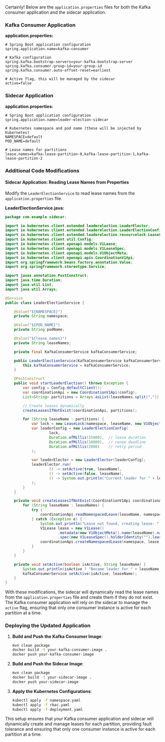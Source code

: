 Certainly! Below are the `application.properties` files for both the Kafka consumer application and the sidecar application.

### Kafka Consumer Application

**application.properties:**
```properties
# Spring Boot application configuration
spring.application.name=kafka-consumer

# Kafka configuration
spring.kafka.bootstrap-servers=your-kafka-bootstrap-server
spring.kafka.consumer.group-id=your-group-id
spring.kafka.consumer.auto-offset-reset=earliest

# Active flag, this will be managed by the sidecar
active=false
```

### Sidecar Application

**application.properties:**
```properties
# Spring Boot application configuration
spring.application.name=leader-election-sidecar

# Kubernetes namespace and pod name (these will be injected by Kubernetes)
NAMESPACE=default
POD_NAME=default

# Lease names for partitions
lease.names=kafka-lease-partition-0,kafka-lease-partition-1,kafka-lease-partition-2
```

### Additional Code Modifications

#### Sidecar Application: Reading Lease Names from Properties

Modify the `LeaderElectionService` to read lease names from the `application.properties` file.

**LeaderElectionService.java:**
```java
package com.example.sidecar;

import io.kubernetes.client.extended.leaderelection.LeaderElector;
import io.kubernetes.client.extended.leaderelection.LeaderElectionConfig;
import io.kubernetes.client.extended.leaderelection.resourcelock.LeaseLock;
import io.kubernetes.client.util.Config;
import io.kubernetes.client.openapi.models.V1Lease;
import io.kubernetes.client.openapi.models.V1LeaseSpec;
import io.kubernetes.client.openapi.models.V1ObjectMeta;
import io.kubernetes.client.openapi.apis.CoordinationV1Api;
import org.springframework.beans.factory.annotation.Value;
import org.springframework.stereotype.Service;

import javax.annotation.PostConstruct;
import java.time.Duration;
import java.util.List;
import java.util.Arrays;

@Service
public class LeaderElectionService {

    @Value("${NAMESPACE}")
    private String namespace;

    @Value("${POD_NAME}")
    private String podName;

    @Value("${lease.names}")
    private String leaseNames;

    private final KafkaConsumerService kafkaConsumerService;

    public LeaderElectionService(KafkaConsumerService kafkaConsumerService) {
        this.kafkaConsumerService = kafkaConsumerService;
    }

    @PostConstruct
    public void startLeaderElection() throws Exception {
        var config = Config.defaultClient();
        var coordinationApi = new CoordinationV1Api(config);
        List<String> partitions = Arrays.asList(leaseNames.split(","));

        // Create leases dynamically
        createLeasesIfNotExist(coordinationApi, partitions);

        for (String leaseName : partitions) {
            var lock = new LeaseLock(namespace, leaseName, new V1ObjectMeta().name(podName));
            var leaderConfig = new LeaderElectionConfig(
                    lock,
                    Duration.ofMillis(15000),  // lease duration
                    Duration.ofMillis(10000),  // renew deadline
                    Duration.ofMillis(2000)    // retry period
            );

            var leaderElector = new LeaderElector(leaderConfig);
            leaderElector.run(
                    () -> setActive(true, leaseName),
                    () -> setActive(false, leaseName),
                    () -> System.out.println("Current leader for " + leaseName + ": " + lock.getHolderIdentity())
            );
        }
    }

    private void createLeasesIfNotExist(CoordinationV1Api coordinationApi, List<String> leaseNames) throws Exception {
        for (String leaseName : leaseNames) {
            try {
                coordinationApi.readNamespacedLease(leaseName, namespace, null);
            } catch (Exception e) {
                System.out.println("Lease not found, creating lease: " + leaseName);
                V1Lease lease = new V1Lease()
                        .metadata(new V1ObjectMeta().name(leaseName).namespace(namespace))
                        .spec(new V1LeaseSpec().holderIdentity("").leaseDurationSeconds(15));
                coordinationApi.createNamespacedLease(namespace, lease, null, null, null);
            }
        }
    }

    private void setActive(boolean isActive, String leaseName) {
        System.out.println(isActive ? "Became leader for " + leaseName : "Lost leadership for " + leaseName);
        kafkaConsumerService.setActive(isActive, leaseName);
    }
}
```

With these modifications, the sidecar will dynamically read the lease names from the `application.properties` file and create them if they do not exist. The Kafka consumer application will rely on the sidecar to manage the `active` flag, ensuring that only one consumer instance is active for each partition at a time.

### Deploying the Updated Application

1. **Build and Push the Kafka Consumer Image**:
   ```sh
   mvn clean package
   docker build -t your-kafka-consumer-image .
   docker push your-kafka-consumer-image
   ```

2. **Build and Push the Sidecar Image**:
   ```sh
   mvn clean package
   docker build -t your-sidecar-image .
   docker push your-sidecar-image
   ```

3. **Apply the Kubernetes Configurations**:
   ```sh
   kubectl apply -f namespace.yaml
   kubectl apply -f rbac.yaml
   kubectl apply -f deployment.yaml
   ```

This setup ensures that your Kafka consumer application and sidecar will dynamically create and manage leases for each partition, providing fault tolerance and ensuring that only one consumer instance is active for each partition at a time.
